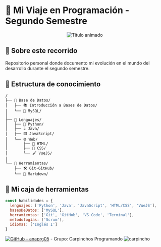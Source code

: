 # 🌱 Mi Viaje en Programación - Segundo Semestre
<div align="center"> <img src="https://readme-typing-svg.demolab.com?font=Fira+Code&weight=600&size=22&duration=3000&pause=500&color=58A6FF&width=435&lines=De+novato+a+programador" alt="Titulo animado"> </div>

## 📖 Sobre este recorrido
Repositorio personal donde documento mi evolución en el mundo del desarrollo durante el segundo semestre.

## 🌳 Estructura de conocimiento
```plaintext
/
├── 📁 Base de Datos/
│   ├── 📚 Introducción a Bases de Datos/
│   └── 🐬 MySQL/
│
├── 📁 Lenguajes/
│   ├── 🐍 Python/
│   ├── ☕ Java/
│   ├── 🟨 JavaScript/
│   └── 🌐 Web/
│       ├── 📄 HTML/  
│       ├── 🎨 CSS/  
│       └── 🖌️ VueJS/  
│
└── 📁 Herramientas/
    ├── 🛠️ Git-GitHub/
    └── 📝 Markdown/
```

## 🧠 Mi caja de herramientas
```javascript
const habilidades = {
  lenguajes: ['Python', 'Java', 'JavaScript', 'HTML/CSS', 'VueJS'],
  basesDeDatos: ['MySQL'],
  herramientas: ['Git', 'GitHub', 'VS Code', 'Terminal'],
  metodologías: ['Scrum'],
  idiomas: ['Inglés I']
}
```

[![GitHub - anaprg05](https://img.shields.io/badge/GitHub-anaprg05-blue?logo=github)](https://github.com/anaprg05)  - Grupo: Carpinchos Programando ![carpincho](https://github.com/user-attachments/assets/34c61984-7f45-403c-a3ae-a57dd16a27bf)
